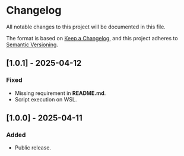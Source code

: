 # Changelog

All notable changes to this project will be documented in this file.

The format is based on [Keep a Changelog](https://keepachangelog.com/en/1.1.0/),
and this project adheres to [Semantic Versioning](https://semver.org/spec/v2.0.0.html).

## [1.0.1] - 2025-04-12

### Fixed

- Missing requirement in **README.md**.
- Script execution on WSL.

## [1.0.0] - 2025-04-11

### Added

- Public release.
